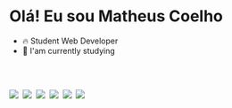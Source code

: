# Olá! Eu sou Matheus Coelho 


- 🔥 Student Web Developer 
- 🔭 I'am currently studying



<br><br>


<img src="https://img.shields.io/badge/JavaScript-F7DF1E?style=for-the-badge&logo=javascript&logoColor=black"/>&nbsp;
<img src="https://shields.io/badge/TypeScript-3178C6?logo=TypeScript&logoColor=FFF&style=flat-square"/>&nbsp;
<img src="https://img.shields.io/badge/Node.js-43853D?style=for-the-badge&logo=node.js&logoColor=white"/>&nbsp;
<img src="https://img.shields.io/badge/Express.js-404D59?style=for-the-badge"/>&nbsp;
<img src="https://img.shields.io/badge/PostgreSQL-316192?style=for-the-badge&logo=postgresql&logoColor=white"/>&nbsp;
<img src="https://img.shields.io/badge/MongoDB-4EA94B?style=for-the-badge&logo=mongodb&logoColor=white"/>&nbsp;


